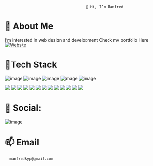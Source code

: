                                          👋 Hi, I’m Manfred
# 👀 About Me

I’m interested in web design and development
Check my portfolio Here
[![Website](https://img.shields.io/website?down_color=blue&down_message=offline&style=for-the-badge&up_color=lightgreen&up_message=portfolio&url=https://manfred.vercel.app/)](https://manfred.vercel.app/)

# 💫Tech Stack
![image](https://user-images.githubusercontent.com/57096498/195101738-099da1d7-2651-432c-925e-cdcc24b39e21.png)
![image](https://user-images.githubusercontent.com/57096498/195101820-128efcb7-36f6-476a-883d-1a1977f494c0.png)
![image](https://user-images.githubusercontent.com/57096498/195102016-c4398e4c-9720-46f0-aff6-87f475dbcc54.png)
![image](https://user-images.githubusercontent.com/57096498/195102098-37d3b5af-b896-451e-86a3-cf746f4267c0.png)
![image](https://user-images.githubusercontent.com/57096498/195102140-daa92701-d699-438a-bc7c-5792b699079f.png)

<p align="left">
<img src="https://img.shields.io/badge/-HTML5-black?style=flat-square&logo=html5&logoColor=white"/>
<img src="https://img.shields.io/badge/-CSS-black?style=flat-square&logo=CSS&logoColor=white"/>
<img src="https://img.shields.io/badge/-Dart-black?style=flat-square&logo=Dart" />
<img src="https://img.shields.io/badge/-PHP-black?style=flat-square&logo=PHP" />
<img src="https://img.shields.io/badge/-Flutter-black?style=flat-square&logo=Flutter" />
<img src="https://img.shields.io/badge/-MySQL-black?style=flat-square&logo=mysql"/>
 <img src="https://img.shields.io/badge/-MongoDB-black?style=flat-square&logo=MongoDB"/>
<img src="https://img.shields.io/badge/-Linux-black?style=flat-square&logo=Linux"/>
<img src="https://img.shields.io/badge/-GitHub-black?style=flat-square&logo=GitHub"/>
<img src="https://img.shields.io/badge/-Visual Studio Code-black?style=flat-square&logo=Visual Studio Code"/>
<img src="https://img.shields.io/badge/-Microsoft Azure-black?style=flat-square&logo=Microsoft Azure"/>
<img src="https://img.shields.io/badge/-Docker-black?style=flat-square&logo=Docker"/>
<img src="https://img.shields.io/badge/-Figma-black?style=flat-square&logo=Figma"/>
</p>


# 🌱 Social:

[![image](https://user-images.githubusercontent.com/57096498/195102429-3374a9d7-7873-4254-9978-dbb4e52e44ff.png)](https://twitter.com/mkiprut0)

 
# 📫 Email

      manfredkyp@gmail.com



